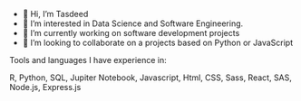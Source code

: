 - 👋 Hi, I’m Tasdeed
- 👀 I’m interested in Data Science and Software Engineering.
- 🌱 I’m currently working on software development projects
- 💞️ I’m looking to collaborate on a projects based on Python or JavaScript


<!---
TAA-DSA/TAA-DSA is a ✨ special ✨ repository because its `README.md` (this file) appears on your GitHub profile.
You can click the Preview link to take a look at your changes.
--->

Tools and languages I have experience in:

R, Python, SQL, Jupiter Notebook, Javascript, Html, CSS, Sass, React, SAS, Node.js, Express.js

